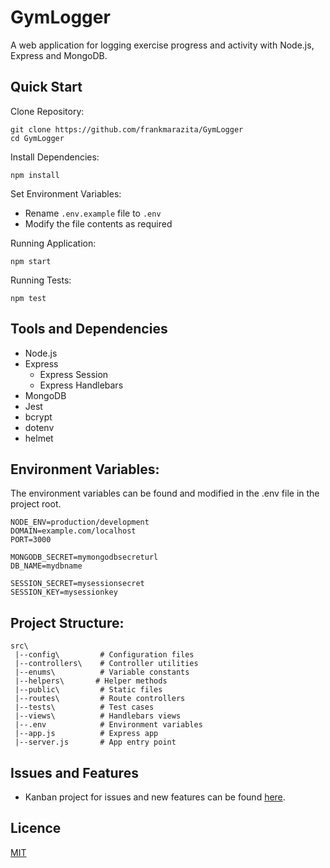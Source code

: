 # GymLogger
A web application for logging exercise progress and activity with Node.js, Express and MongoDB.

## Quick Start

Clone Repository:
```
git clone https://github.com/frankmarazita/GymLogger
cd GymLogger
```

Install Dependencies:
```
npm install
```

Set Environment Variables:
- Rename `.env.example` file to `.env`
- Modify the file contents as required

Running Application:
```
npm start
```

Running Tests:
```
npm test
```

## Tools and Dependencies
- Node.js
- Express
    - Express Session
    - Express Handlebars
- MongoDB
- Jest
- bcrypt
- dotenv
- helmet

## Environment Variables:
The environment variables can be found and modified in the .env file in the project root.
```
NODE_ENV=production/development
DOMAIN=example.com/localhost
PORT=3000

MONGODB_SECRET=mymongodbsecreturl
DB_NAME=mydbname

SESSION_SECRET=mysessionsecret
SESSION_KEY=mysessionkey
```

## Project Structure:
```
src\
 |--config\         # Configuration files
 |--controllers\    # Controller utilities
 |--enums\          # Variable constants
 |--helpers\       # Helper methods
 |--public\         # Static files
 |--routes\         # Route controllers
 |--tests\          # Test cases
 |--views\          # Handlebars views
 |--.env            # Environment variables
 |--app.js          # Express app
 |--server.js       # App entry point
```

## Issues and Features
- Kanban project for issues and new features can be found [here](https://github.com/frankmarazita/GymLogger/projects/1).

## Licence
[MIT](LICENSE)